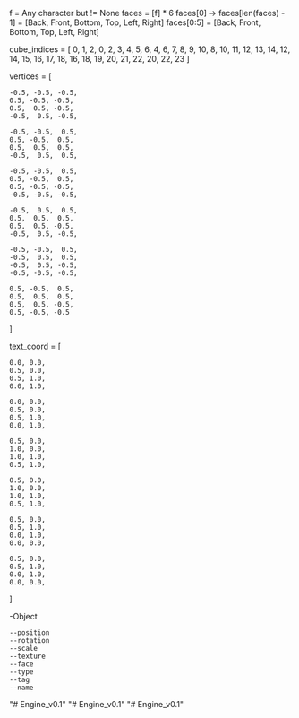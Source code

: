 f = Any character but != None
faces = [f] * 6
faces[0] -> faces[len(faces) - 1] = [Back, Front, Bottom, Top, Left, Right]
faces[0:5] = [Back, Front, Bottom, Top, Left, Right]

cube_indices = [
    0, 1, 2, 0, 2, 3,
    4, 5, 6, 4, 6, 7,
    8, 9, 10, 8, 10, 11,
    12, 13, 14, 12, 14, 15,
    16, 17, 18, 16, 18, 19,
    20, 21, 22, 20, 22, 23
]

vertices = [

    -0.5, -0.5, -0.5,
    0.5, -0.5, -0.5,
    0.5,  0.5, -0.5,
    -0.5,  0.5, -0.5,

    -0.5, -0.5,  0.5,
    0.5, -0.5,  0.5,
    0.5,  0.5,  0.5,
    -0.5,  0.5,  0.5,

    -0.5, -0.5,  0.5,
    0.5, -0.5,  0.5,
    0.5, -0.5, -0.5,
    -0.5, -0.5, -0.5,

    -0.5,  0.5,  0.5,
    0.5,  0.5,  0.5,
    0.5,  0.5, -0.5,
    -0.5,  0.5, -0.5,

    -0.5, -0.5,  0.5,
    -0.5,  0.5,  0.5,
    -0.5,  0.5, -0.5,
    -0.5, -0.5, -0.5,

    0.5, -0.5,  0.5,
    0.5,  0.5,  0.5,
    0.5,  0.5, -0.5,
    0.5, -0.5, -0.5
]

text_coord = [

    0.0, 0.0,
    0.5, 0.0,
    0.5, 1.0,
    0.0, 1.0,

    0.0, 0.0,
    0.5, 0.0,
    0.5, 1.0,
    0.0, 1.0,

    0.5, 0.0,
    1.0, 0.0,
    1.0, 1.0,
    0.5, 1.0,

    0.5, 0.0,
    1.0, 0.0,
    1.0, 1.0,
    0.5, 1.0,

    0.5, 0.0,
    0.5, 1.0,
    0.0, 1.0,
    0.0, 0.0,

    0.5, 0.0,
    0.5, 1.0,
    0.0, 1.0,
    0.0, 0.0,
]


-Object

    --position
    --rotation
    --scale
    --texture
    --face
    --type
    --tag
    --name

"# Engine_v0.1" 
"# Engine_v0.1" 
"# Engine_v0.1" 
